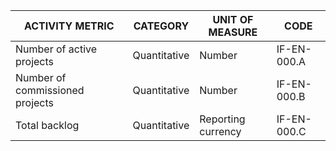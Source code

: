 | ACTIVITY METRIC | CATEGORY | UNIT OF MEASURE | CODE |
|-----------------|----------|-----------------|------|
| Number of active projects | Quantitative | Number | IF-EN-000.A |
| Number of commissioned projects | Quantitative | Number | IF-EN-000.B |
| Total backlog | Quantitative | Reporting currency | IF-EN-000.C |